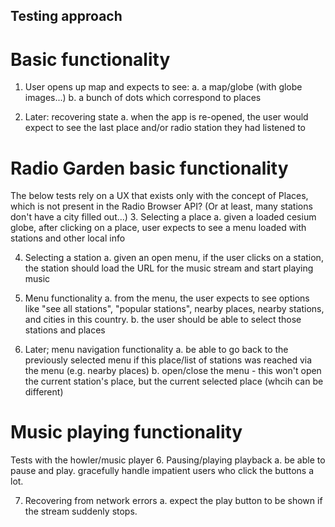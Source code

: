 ## Testing approach

# Basic functionality
1. User opens up map and expects to see:
  a. a map/globe (with globe images...)
  b. a bunch of dots which correspond to places

2. Later: recovering state
  a. when the app is re-opened, the user would expect to see the last place and/or radio station they had listened to


# Radio Garden basic functionality
The below tests rely on a UX that exists only with the concept of Places, which is not present in the Radio Browser API? (Or at least, many stations don't have a city filled out...)
3. Selecting a place
  a. given a loaded cesium globe, after clicking on a place, user expects to see a menu loaded with stations and other local info

4. Selecting a station
  a. given an open menu, if the user clicks on a station, the station should load the URL for the music stream and start playing music

5. Menu functionality
  a. from the menu, the user expects to see options like "see all stations", "popular stations", nearby places, nearby stations, and cities in this country.
  b. the user should be able to select those stations and places

8. Later; menu navigation functionality
  a. be able to go back to the previously selected menu if this place/list of stations was reached via the menu (e.g. nearby places)
  b. open/close the menu - this won't open the current station's place, but the current selected place (whcih can be different)


# Music playing functionality
Tests with the howler/music player
6. Pausing/playing playback
  a. be able to pause and play. gracefully handle impatient users who click the buttons a lot.

7. Recovering from network errors
  a. expect the play button to be shown if the stream suddenly stops.